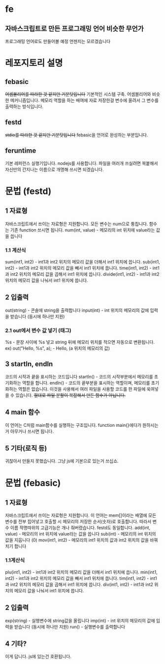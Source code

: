 # fe
## 자바스크립트로 만든 프로그래밍 언어 비슷한 무언가

프로그래밍 언어로도 만들어볼 예정 언젠지는 모르겠습니다

# 레포지토리 설명
## febasic
~~어셈블리어를 따라한 것 같지만 기분탓입니다~~
기본적인 시스템 구축. 어셈블리어와 비슷한 메커니즘입니다.
메모리 역할을 하는 배여에 자료 저장한걸 변수에 올려서 그 변수를 출력하는 방식입니다.
## festd
~~stdio를 따라한 것 같지만 기분탓입니다~~
febasic을 언어로 완성하는 부분입니다.
## feruntime
기본 레퍼런스 실행기입니다.
nodejs를 사용합니다.
파일을 여러개 쓰실려면 복붙해서 자신만의 간지나는 이름으로 개명해 쓰시면 되겠습니다.

# 문법 (festd)
## 1 자료형
자바스크립트에서 쓰이는 자료형은 지원합니다.
모든 변수는 num으로 퉁칩니다.
함수는 기존 function 쓰시면 됩니다.
num(int, value) - 메모리의 int 위치에 value라는 값을 씁니다
### 1.1 계산식
sum(int1, int2) - int1과 int2 위치의 메모리 값을 더해서 int1 위치에 씁니다.
sub(int1, int2) - int1과 int2 위치의 메모리 값을 빼서 int1 위치에 씁니다.
time(int1, int2) - int1과 int2 위치의 메모리 값을 곱해서 int1 위치에 씁니다.
divide(int1, int2) - int1과 int2 위치의 메모리 값을 나눠서 int1 위치에 씁니다.
## 2 입출력
out(string) - 콘솔에 string을 출력합니다
input(int) - int 위치의 메모리의 값에 입력을 받습니다 (동시에 하나만 지원)
### 2.1 out에서 변수 값 넣기 (태그)
%s - 문장 사이에 %s 넣고 string 뒤에 메모리 위치를 적으면 자동으로 변환됩니다.
ex) out("Hello, %s", a); - Hello, (a 위치의 메모리의 값)
## 3 startln, endln
코드의 시작과 끝을 표시하는 코드입니다
startln() - 코드의 시작부분에서 메모리를 초기화하는 역할을 합니다.
endln() - 코드의 끝부분을 표시하는 역할이며, 메모리를 초기화하는 역할은 없습니다.
이것을 사용해서 여러 파일을 사용할 코드를 한 파일에 욱여넣을 수 있습니다.
~~절대로 파일 분할이 복잡해서 만든 함수가 아닙니다.~~
## 4 main 함수
이 언어는 C처럼 main함수를 실행하는 구조입니다.
function main{}에다가 원하시는거 아무거나 쓰시면 됩니다.
## 5 기타(로직 등)
귀찮아서 만들지 못했습니다.
그냥 js에 기본으로 있는거 쓰십쇼.

# 문법 (febasic)
## 1 자료형
자바스크립트에서 쓰이는 자료형은 지원합니다.
이 언어는 mem[]이라는 배열에 모든 변수를 전부 집어넣고 호출할 시 메모리의 저장한 순서(숫자)로 호출합니다. 
따라서 변수 이름 작명따위의 고급기능은 개나 줘버렸습니다. festd도 동일합니다.
add(int, value) -  메모리의 int 위치에 value라는 값을 씁니다
sub(int) - 메모리의 int 위치의 값을 지웁니다 (0)
mov(int1, int2) - 메모리의 int1 위치의 값과 int2 위치의 값을 바꿔치기 합니다
### 1.1계산식
plu(int1, int2) - int1과 int2 위치의 메모리 값을 더해서 int1 위치에 씁니다.
min(int1, int2) - int1과 int2 위치의 메모리 값을 빼서 int1 위치에 씁니다.
tim(int1, int2) - int1과 int2 위치의 메모리 값을 곱해서 int1 위치에 씁니다.
div(int1, int2) - int1과 int2 위치의 메모리 값을 나눠서 int1 위치에 씁니다.
## 2 입출력
exp(string) - 실행변수에 string값을 올립니다
imp(int) - int 위치의 메모리의 값에 입력을 받습니다 (동시에 하나만 지원)
run() - 실행변수를 출력합니다
## 4 기타?
이게 답니다. js에 있는건 호환됩니다.
